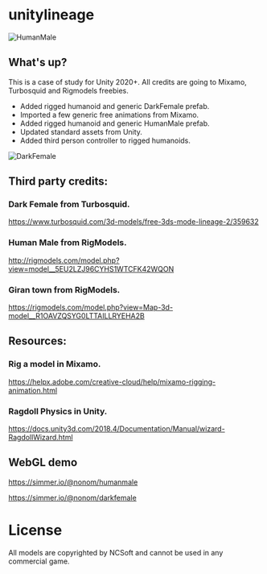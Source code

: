 # unitylineage

![HumanMale](https://i.imgur.com/iytvjRn.png)

## What's up?

This is a case of study for Unity 2020+. All credits are going to Mixamo, Turbosquid and Rigmodels freebies.

- Added rigged humanoid and generic DarkFemale prefab.
- Imported a few generic free animations from Mixamo.
- Added rigged humanoid and generic HumanMale prefab.
- Updated standard assets from Unity.
- Added third person controller to rigged humanoids.

![DarkFemale](https://i.imgur.com/Q9jYpD2.png)

## Third party credits:


### Dark Female from Turbosquid.

https://www.turbosquid.com/3d-models/free-3ds-mode-lineage-2/359632

### Human Male from RigModels.

http://rigmodels.com/model.php?view=model__5EU2LZJ96CYHS1WTCFK42WQON

### Giran town from RigModels.

https://rigmodels.com/model.php?view=Map-3d-model__R1OAVZQSYG0LTTAILLRYEHA2B


## Resources:

### Rig a model in Mixamo.

https://helpx.adobe.com/creative-cloud/help/mixamo-rigging-animation.html


### Ragdoll Physics in Unity.

https://docs.unity3d.com/2018.4/Documentation/Manual/wizard-RagdollWizard.html


## WebGL demo

https://simmer.io/@nonom/humanmale

https://simmer.io/@nonom/darkfemale


# License

All models are copyrighted by NCSoft and cannot be used in any commercial game.
